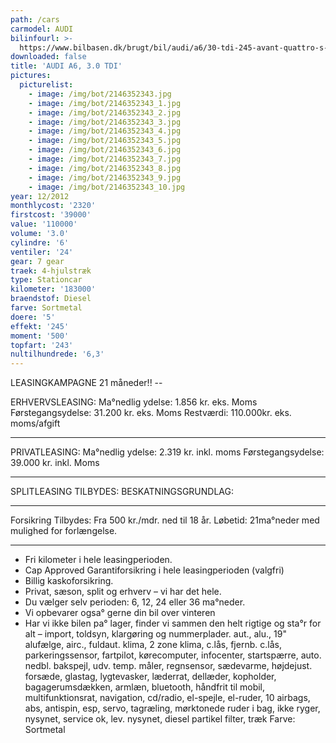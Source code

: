 ```yaml
---
path: /cars
carmodel: AUDI
bilinfourl: >-
  https://www.bilbasen.dk/brugt/bil/audi/a6/30-tdi-245-avant-quattro-s-tr-5d/4055003
downloaded: false
title: 'AUDI A6, 3.0 TDI'
pictures:
  picturelist:
    - image: /img/bot/2146352343.jpg
    - image: /img/bot/2146352343_1.jpg
    - image: /img/bot/2146352343_2.jpg
    - image: /img/bot/2146352343_3.jpg
    - image: /img/bot/2146352343_4.jpg
    - image: /img/bot/2146352343_5.jpg
    - image: /img/bot/2146352343_6.jpg
    - image: /img/bot/2146352343_7.jpg
    - image: /img/bot/2146352343_8.jpg
    - image: /img/bot/2146352343_9.jpg
    - image: /img/bot/2146352343_10.jpg
year: 12/2012
monthlycost: '2320'
firstcost: '39000'
value: '110000'
volume: '3.0'
cylindre: '6'
ventiler: '24'
gear: 7 gear
traek: 4-hjulstræk
type: Stationcar
kilometer: '183000'
braendstof: Diesel
farve: Sortmetal
doere: '5'
effekt: '245'
moment: '500'
topfart: '243'
nultilhundrede: '6,3'
---
```

LEASINGKAMPAGNE 21 måneder!! --

ERHVERVSLEASING:
Ma°nedlig ydelse: 1.856 kr. eks. Moms
Førstegangsydelse: 31.200 kr. eks. Moms
Restværdi: 110.000kr. eks. moms/afgift

- - -

PRIVATLEASING:
Ma°nedlig ydelse: 2.319 kr. inkl. moms
Førstegangsydelse: 39.000 kr. inkl. Moms

- - -

SPLITLEASING TILBYDES:
BESKATNINGSGRUNDLAG:

- - -

Forsikring Tilbydes:
Fra 500 kr./mdr. ned til 18 år.
Løbetid: 21ma°neder med mulighed for forlængelse.

- - -

* Fri kilometer i hele leasingperioden.
* Cap Approved Garantiforsikring i hele leasingperioden (valgfri)
* Billig kaskoforsikring.
* Privat, sæson, split og erhverv – vi har det hele.
* Du vælger selv perioden: 6, 12, 24 eller 36 ma°neder.
* Vi opbevarer ogsa° gerne din bil over vinteren
* Har vi ikke bilen pa° lager, finder vi sammen den helt rigtige og sta°r for alt – import, toldsyn, klargøring og nummerplader.
  aut., alu., 19" alufælge, airc., fuldaut. klima, 2 zone klima, c.lås, fjernb. c.lås, parkeringssensor, fartpilot, kørecomputer, infocenter, startspærre, auto. nedbl. bakspejl, udv. temp. måler, regnsensor, sædevarme, højdejust. forsæde, glastag, lygtevasker, læderrat, dellæder, kopholder, bagagerumsdækken, armlæn, bluetooth, håndfrit til mobil, multifunktionsrat, navigation, cd/radio, el-spejle, el-ruder, 10 airbags, abs, antispin, esp, servo, tagræling, mørktonede ruder i bag, ikke ryger, nysynet, service ok, lev. nysynet, diesel partikel filter, træk
  Farve: Sortmetal
